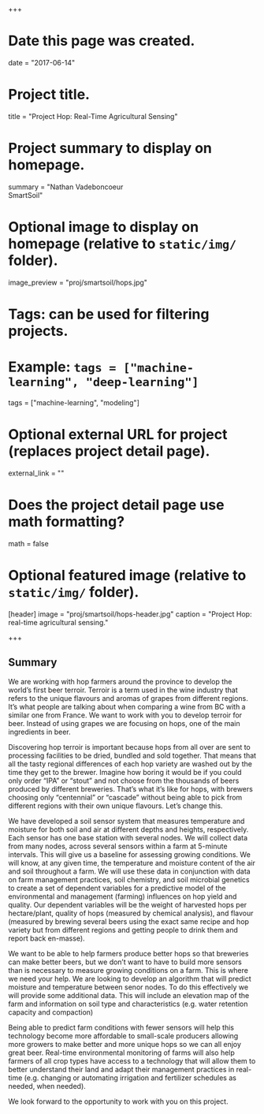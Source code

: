 +++
# Date this page was created.
date = "2017-06-14"

# Project title.
title = "Project Hop: Real-Time Agricultural Sensing"

# Project summary to display on homepage.
summary = "Nathan Vadeboncoeur<br />SmartSoil"

# Optional image to display on homepage (relative to `static/img/` folder).
image_preview = "proj/smartsoil/hops.jpg"

# Tags: can be used for filtering projects.
# Example: `tags = ["machine-learning", "deep-learning"]`
tags = ["machine-learning", "modeling"]

# Optional external URL for project (replaces project detail page).
external_link = ""

# Does the project detail page use math formatting?
math = false

# Optional featured image (relative to `static/img/` folder).
[header]
image = "proj/smartsoil/hops-header.jpg"
caption = "Project Hop: real-time agricultural sensing."

+++

## Summary

We are working with hop farmers around the province to develop the
world’s first beer terroir. Terroir is a term used in the wine
industry that refers to the unique flavours and aromas of grapes from
different regions. It’s what people are talking about when comparing a
wine from BC with a similar one from France. We want to work with you
to develop terroir for beer. Instead of using grapes we are focusing
on hops, one of the main ingredients in beer.
 
Discovering hop terroir is important because hops from all over are
sent to processing facilities to be dried, bundled and sold
together. That means that all the tasty regional differences of each
hop variety are washed out by the time they get to the brewer. Imagine
how boring it would be if you could only order “IPA” or “stout” and
not choose from the thousands of beers produced by different
breweries. That’s what it’s like for hops, with brewers choosing only
“centennial” or “cascade” without being able to pick from different
regions with their own unique flavours. Let’s change this.
 
We have developed a soil sensor system that measures temperature and
moisture for both soil and air at different depths and heights,
respectively. Each sensor has one base station with several nodes. We
will collect data from many nodes, across several sensors within a
farm at 5-minute intervals. This will give us a baseline for assessing
growing conditions. We will know, at any given time, the temperature
and moisture content of the air and soil throughout a farm. We will
use these data in conjunction with data on farm management practices,
soil chemistry, and soil microbial genetics to create a set of
dependent variables for a predictive model of the environmental and
management (farming) influences on hop yield and quality. Our
dependent variables will be the weight of harvested hops per
hectare/plant, quality of hops (measured by chemical analysis), and
flavour (measured by brewing several beers using the exact same recipe
and hop variety but from different regions and getting people to drink
them and report back en-masse).
 
We want to be able to help farmers produce better hops so that
breweries can make better beers, but we don’t want to have to build
more sensors than is necessary to measure growing conditions on a
farm. This is where we need your help. We are looking to develop an
algorithm that will predict moisture and temperature between senor
nodes. To do this effectively we will provide some additional
data. This will include an elevation map of the farm and information
on soil type and characteristics (e.g. water retention capacity and
compaction)
 
Being able to predict farm conditions with fewer sensors will help
this technology become more affordable to small-scale producers
allowing more growers to make better and more unique hops so we can
all enjoy great beer. Real-time environmental monitoring of farms will
also help farmers of all crop types have access to a technology that
will allow them to better understand their land and adapt their
management practices in real-time (e.g. changing or automating
irrigation and fertilizer schedules as needed, when needed).
 
We look forward to the opportunity to work with you on this project.
